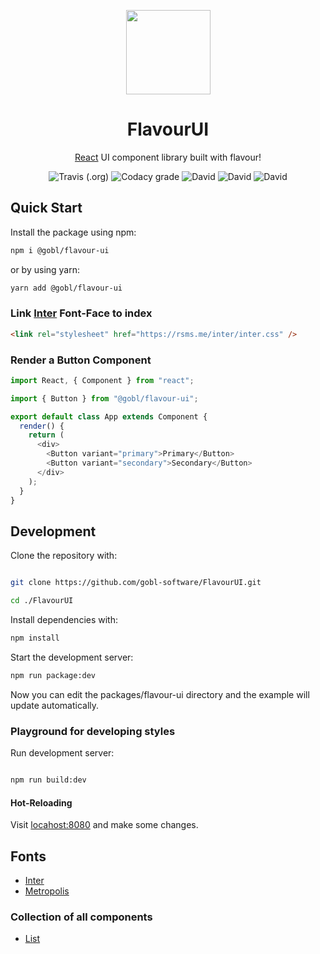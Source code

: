 <p align="center"><img  width="135" src="https://svgshare.com/i/G40.svg" /></p>
<h1 align="center">FlavourUI</h1>
<p align="center"><a href="https://github.com/facebook/react">React</a> UI component library built with flavour!</p>
<p align="center">
  <img alt="Travis (.org)" src="https://img.shields.io/travis/gobl-software/FlavourUI?style=flat-square">
  <img alt="Codacy grade" src="https://img.shields.io/codacy/grade/71c28e9b05424da7a084c29304e2a4fb?style=flat-square">
  <img alt="David" src="https://img.shields.io/david/gobl-software/FlavourUI?style=flat-square">
  <img alt="David" src="https://img.shields.io/david/dev/gobl-software/FlavourUI?style=flat-square">
  <img alt="David" src="https://img.shields.io/david/peer/gobl-software/FlavourUI?style=flat-square">
</p>

## Quick Start

Install the package using npm:

```bash
npm i @gobl/flavour-ui
```

or by using yarn:

```bash
yarn add @gobl/flavour-ui
```

### Link [Inter](https://github.com/rsms/inter) Font-Face to index

```html
<link rel="stylesheet" href="https://rsms.me/inter/inter.css" />
```

### Render a Button Component

```javascript
import React, { Component } from "react";

import { Button } from "@gobl/flavour-ui";

export default class App extends Component {
  render() {
    return (
      <div>
        <Button variant="primary">Primary</Button>
        <Button variant="secondary">Secondary</Button>
      </div>
    );
  }
}
```

## Development

Clone the repository with:

```bash

git clone https://github.com/gobl-software/FlavourUI.git

cd ./FlavourUI
```

Install dependencies with:

```bash
npm install
```

Start the development server:

```bash
npm run package:dev
```

Now you can edit the packages/flavour-ui directory and the example will update automatically.

### Playground for developing styles

Run development server:

```bash

npm run build:dev

```

#### Hot-Reloading

Visit [locahost:8080](http://localhost:8080) and make some changes.

## Fonts

- [Inter](https://github.com/rsms/inter)
- [Metropolis](https://github.com/chrismsimpson/Metropolis)

### Collection of all components

- [List](https://gobl-software.github.io/FlavourUI/)
